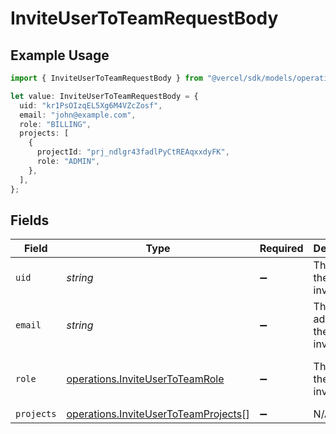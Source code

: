 # InviteUserToTeamRequestBody

## Example Usage

```typescript
import { InviteUserToTeamRequestBody } from "@vercel/sdk/models/operations/inviteusertoteam.js";

let value: InviteUserToTeamRequestBody = {
  uid: "kr1PsOIzqEL5Xg6M4VZcZosf",
  email: "john@example.com",
  role: "BILLING",
  projects: [
    {
      projectId: "prj_ndlgr43fadlPyCtREAqxxdyFK",
      role: "ADMIN",
    },
  ],
};
```

## Fields

| Field                                                                                        | Type                                                                                         | Required                                                                                     | Description                                                                                  | Example                                                                                      |
| -------------------------------------------------------------------------------------------- | -------------------------------------------------------------------------------------------- | -------------------------------------------------------------------------------------------- | -------------------------------------------------------------------------------------------- | -------------------------------------------------------------------------------------------- |
| `uid`                                                                                        | *string*                                                                                     | :heavy_minus_sign:                                                                           | The id of the user to invite                                                                 | kr1PsOIzqEL5Xg6M4VZcZosf                                                                     |
| `email`                                                                                      | *string*                                                                                     | :heavy_minus_sign:                                                                           | The email address of the user to invite                                                      | john@example.com                                                                             |
| `role`                                                                                       | [operations.InviteUserToTeamRole](../../models/operations/inviteusertoteamrole.md)           | :heavy_minus_sign:                                                                           | The role of the user to invite                                                               | [<br/>"MEMBER",<br/>"VIEWER"<br/>]                                                           |
| `projects`                                                                                   | [operations.InviteUserToTeamProjects](../../models/operations/inviteusertoteamprojects.md)[] | :heavy_minus_sign:                                                                           | N/A                                                                                          |                                                                                              |